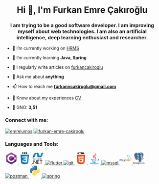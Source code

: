 <h1 align="center">Hi 👋, I'm Furkan Emre Çakıroğlu</h1>
<h3 align="center">I am trying to be a good software developer. I am improving myself about web technologies. I am also an artificial intelligence, deep learning enthusiast and researcher.</h3>

- 🔭 I’m currently working on [HRMS](https://github.com/Furkan394/HRMS)

- 🌱 I’m currently learning **Java, Spring**

- 📝 I regularly write articles on [furkancakiroglu](www.furkancakiroglu.com)

- 💬 Ask me about **anything**

- 📫 How to reach me **furkanncakiroglu@gmail.com**

- 📄 Know about my experiences [CV](https://drive.google.com/drive/u/0/folders/1dzVJtZbH45TmWLbeJZayk8ayvLFZX0V-)

- 📝 GNO: **3,51**

<h3 align="left">Connect with me:</h3>
<p align="left">
<a href="https://twitter.com/emrelumos" target="blank"><img align="center" src="https://img.shields.io/badge/Twitter-1DA1F2?style=for-the-badge&logo=twitter&logoColor=white" alt="emrelumos" height="30" width="40" /></a>
<a href="https://linkedin.com/in/furkan-emre-cakiroglu" target="blank"><img align="center" src="https://img.shields.io/badge/LinkedIn-0077B5?style=for-the-badge&logo=linkedin&logoColor=white" alt="furkan-emre-cakiroglu" height="30" width="40" /></a>
</p>

<h3 align="left">Languages and Tools:</h3>
<p align="left"> <a href="https://www.w3schools.com/cs/" target="_blank"> <img src="https://raw.githubusercontent.com/devicons/devicon/master/icons/csharp/csharp-original.svg" alt="csharp" width="40" height="40"/> </a> <a href="https://www.w3schools.com/css/" target="_blank"> <img src="https://raw.githubusercontent.com/devicons/devicon/master/icons/css3/css3-original-wordmark.svg" alt="css3" width="40" height="40"/> </a> <a href="https://dotnet.microsoft.com/" target="_blank"> <img src="https://raw.githubusercontent.com/devicons/devicon/master/icons/dot-net/dot-net-original-wordmark.svg" alt="dotnet" width="40" height="40"/> </a> <a href="https://flutter.dev" target="_blank"> <img src="https://www.vectorlogo.zone/logos/flutterio/flutterio-icon.svg" alt="flutter" width="40" height="40"/> </a> <a href="https://git-scm.com/" target="_blank"> <img src="https://www.vectorlogo.zone/logos/git-scm/git-scm-icon.svg" alt="git" width="40" height="40"/> </a> <a href="https://www.w3.org/html/" target="_blank"> <img src="https://raw.githubusercontent.com/devicons/devicon/master/icons/html5/html5-original-wordmark.svg" alt="html5" width="40" height="40"/> </a> <a href="https://www.java.com" target="_blank"> <img src="https://raw.githubusercontent.com/devicons/devicon/master/icons/java/java-original.svg" alt="java" width="40" height="40"/> </a> <a href="https://www.microsoft.com/en-us/sql-server" target="_blank"> <img src="https://cdn.worldvectorlogo.com/logos/microsoft-sql-server.svg" alt="mssql" width="40" height="40"/> </a> <a href="https://www.mysql.com/" target="_blank"> <img src="https://raw.githubusercontent.com/devicons/devicon/master/icons/mysql/mysql-original-wordmark.svg" alt="mysql" width="40" height="40"/> </a> <a href="https://www.postgresql.org" target="_blank"> <img src="https://raw.githubusercontent.com/devicons/devicon/master/icons/postgresql/postgresql-original-wordmark.svg" alt="postgresql" width="40" height="40"/> </a> <a href="https://postman.com" target="_blank"> <img src="https://www.vectorlogo.zone/logos/getpostman/getpostman-icon.svg" alt="postman" width="40" height="40"/> </a> <a href="https://www.python.org" target="_blank"> <img src="https://raw.githubusercontent.com/devicons/devicon/master/icons/python/python-original.svg" alt="python" width="40" height="40"/> </a> <a href="https://spring.io/" target="_blank"> <img src="https://www.vectorlogo.zone/logos/springio/springio-icon.svg" alt="spring" width="40" height="40"/> </a> </p>
